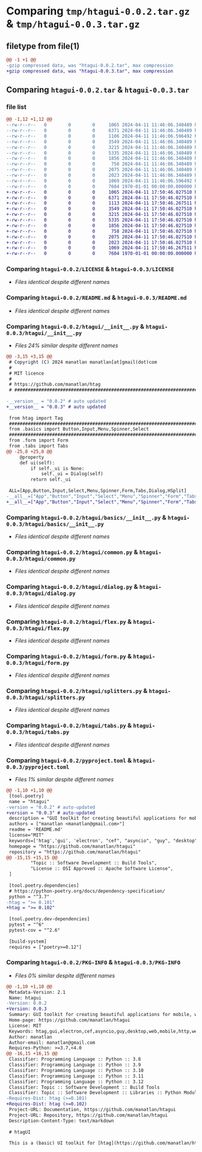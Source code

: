 # Comparing `tmp/htagui-0.0.2.tar.gz` & `tmp/htagui-0.0.3.tar.gz`

## filetype from file(1)

```diff
@@ -1 +1 @@
-gzip compressed data, was "htagui-0.0.2.tar", max compression
+gzip compressed data, was "htagui-0.0.3.tar", max compression
```

## Comparing `htagui-0.0.2.tar` & `htagui-0.0.3.tar`

### file list

```diff
@@ -1,12 +1,12 @@
--rw-r--r--   0        0        0     1065 2024-04-11 11:46:06.340489 htagui-0.0.2/LICENSE
--rw-r--r--   0        0        0     6371 2024-04-11 11:46:06.340489 htagui-0.0.2/README.md
--rw-r--r--   0        0        0     1106 2024-04-11 11:46:06.596492 htagui-0.0.2/htagui/__init__.py
--rw-r--r--   0        0        0     3549 2024-04-11 11:46:06.340489 htagui-0.0.2/htagui/basics/__init__.py
--rw-r--r--   0        0        0     3215 2024-04-11 11:46:06.340489 htagui-0.0.2/htagui/common.py
--rw-r--r--   0        0        0     5335 2024-04-11 11:46:06.340489 htagui-0.0.2/htagui/dialog.py
--rw-r--r--   0        0        0     1856 2024-04-11 11:46:06.340489 htagui-0.0.2/htagui/flex.py
--rw-r--r--   0        0        0      758 2024-04-11 11:46:06.340489 htagui-0.0.2/htagui/form.py
--rw-r--r--   0        0        0     2075 2024-04-11 11:46:06.340489 htagui-0.0.2/htagui/splitters.py
--rw-r--r--   0        0        0     2023 2024-04-11 11:46:06.340489 htagui-0.0.2/htagui/tabs.py
--rw-r--r--   0        0        0     1069 2024-04-11 11:46:06.596492 htagui-0.0.2/pyproject.toml
--rw-r--r--   0        0        0     7604 1970-01-01 00:00:00.000000 htagui-0.0.2/PKG-INFO
+-rw-r--r--   0        0        0     1065 2024-04-11 17:50:46.027510 htagui-0.0.3/LICENSE
+-rw-r--r--   0        0        0     6371 2024-04-11 17:50:46.027510 htagui-0.0.3/README.md
+-rw-r--r--   0        0        0     1113 2024-04-11 17:50:46.267511 htagui-0.0.3/htagui/__init__.py
+-rw-r--r--   0        0        0     3549 2024-04-11 17:50:46.027510 htagui-0.0.3/htagui/basics/__init__.py
+-rw-r--r--   0        0        0     3215 2024-04-11 17:50:46.027510 htagui-0.0.3/htagui/common.py
+-rw-r--r--   0        0        0     5335 2024-04-11 17:50:46.027510 htagui-0.0.3/htagui/dialog.py
+-rw-r--r--   0        0        0     1856 2024-04-11 17:50:46.027510 htagui-0.0.3/htagui/flex.py
+-rw-r--r--   0        0        0      758 2024-04-11 17:50:46.027510 htagui-0.0.3/htagui/form.py
+-rw-r--r--   0        0        0     2075 2024-04-11 17:50:46.027510 htagui-0.0.3/htagui/splitters.py
+-rw-r--r--   0        0        0     2023 2024-04-11 17:50:46.027510 htagui-0.0.3/htagui/tabs.py
+-rw-r--r--   0        0        0     1069 2024-04-11 17:50:46.267511 htagui-0.0.3/pyproject.toml
+-rw-r--r--   0        0        0     7604 1970-01-01 00:00:00.000000 htagui-0.0.3/PKG-INFO
```

### Comparing `htagui-0.0.2/LICENSE` & `htagui-0.0.3/LICENSE`

 * *Files identical despite different names*

### Comparing `htagui-0.0.2/README.md` & `htagui-0.0.3/README.md`

 * *Files identical despite different names*

### Comparing `htagui-0.0.2/htagui/__init__.py` & `htagui-0.0.3/htagui/__init__.py`

 * *Files 24% similar despite different names*

```diff
@@ -3,15 +3,15 @@
 # Copyright (C) 2024 manatlan manatlan[at]gmail(dot)com
 #
 # MIT licence
 #
 # https://github.com/manatlan/htag
 # #############################################################################
 
-__version__ = "0.0.2" # auto updated
+__version__ = "0.0.3" # auto updated
 
 from htag import Tag
 ########################################################################################
 from .basics import Button,Input,Menu,Spinner,Select
 ########################################################################################
 from .form import Form
 from .tabs import Tabs
@@ -25,8 +25,8 @@
     @property
     def ui(self):
         if self._ui is None:
             self._ui = Dialog(self)
         return self._ui
 
 ALL=[App,Button,Input,Select,Menu,Spinner,Form,Tabs,Dialog,HSplit]
-__all__=["App","Button","Input","Select","Menu","Spinner","Form","Tabs","Dialog","HSplit",      "hflex","vflex"]
+__all__=["App","Button","Input","Select","Menu","Spinner","Form","Tabs","Dialog","HSplit",      "hflex","vflex", "ALL"]
```

### Comparing `htagui-0.0.2/htagui/basics/__init__.py` & `htagui-0.0.3/htagui/basics/__init__.py`

 * *Files identical despite different names*

### Comparing `htagui-0.0.2/htagui/common.py` & `htagui-0.0.3/htagui/common.py`

 * *Files identical despite different names*

### Comparing `htagui-0.0.2/htagui/dialog.py` & `htagui-0.0.3/htagui/dialog.py`

 * *Files identical despite different names*

### Comparing `htagui-0.0.2/htagui/flex.py` & `htagui-0.0.3/htagui/flex.py`

 * *Files identical despite different names*

### Comparing `htagui-0.0.2/htagui/form.py` & `htagui-0.0.3/htagui/form.py`

 * *Files identical despite different names*

### Comparing `htagui-0.0.2/htagui/splitters.py` & `htagui-0.0.3/htagui/splitters.py`

 * *Files identical despite different names*

### Comparing `htagui-0.0.2/htagui/tabs.py` & `htagui-0.0.3/htagui/tabs.py`

 * *Files identical despite different names*

### Comparing `htagui-0.0.2/pyproject.toml` & `htagui-0.0.3/pyproject.toml`

 * *Files 1% similar despite different names*

```diff
@@ -1,10 +1,10 @@
 [tool.poetry]
 name = "htagui"
-version = "0.0.2" # auto-updated
+version = "0.0.3" # auto-updated
 description = "GUI toolkit for creating beautiful applications for mobile, web, and desktop from a single python3 codebase"
 authors = ["manatlan <manatlan@gmail.com>"]
 readme = 'README.md'
 license="MIT"
 keywords=['htag','gui', 'electron', "cef", "asyncio", "guy", "desktop", "web", "mobile", "http", "websocket", "html", "pyscript"]
 homepage = "https://github.com/manatlan/htagui"
 repository = "https://github.com/manatlan/htagui"
@@ -15,15 +15,15 @@
         "Topic :: Software Development :: Build Tools",
         "License :: OSI Approved :: Apache Software License",
 ]
 
 [tool.poetry.dependencies]
 # https://python-poetry.org/docs/dependency-specification/
 python = "^3.7"
-htag = ">= 0.101"
+htag = ">= 0.102"
 
 [tool.poetry.dev-dependencies]
 pytest = "^6"
 pytest-cov = "^2.6"
 
 [build-system]
 requires = ["poetry>=0.12"]
```

### Comparing `htagui-0.0.2/PKG-INFO` & `htagui-0.0.3/PKG-INFO`

 * *Files 0% similar despite different names*

```diff
@@ -1,10 +1,10 @@
 Metadata-Version: 2.1
 Name: htagui
-Version: 0.0.2
+Version: 0.0.3
 Summary: GUI toolkit for creating beautiful applications for mobile, web, and desktop from a single python3 codebase
 Home-page: https://github.com/manatlan/htagui
 License: MIT
 Keywords: htag,gui,electron,cef,asyncio,guy,desktop,web,mobile,http,websocket,html,pyscript
 Author: manatlan
 Author-email: manatlan@gmail.com
 Requires-Python: >=3.7,<4.0
@@ -16,15 +16,15 @@
 Classifier: Programming Language :: Python :: 3.8
 Classifier: Programming Language :: Python :: 3.9
 Classifier: Programming Language :: Python :: 3.10
 Classifier: Programming Language :: Python :: 3.11
 Classifier: Programming Language :: Python :: 3.12
 Classifier: Topic :: Software Development :: Build Tools
 Classifier: Topic :: Software Development :: Libraries :: Python Modules
-Requires-Dist: htag (>=0.101)
+Requires-Dist: htag (>=0.102)
 Project-URL: Documentation, https://github.com/manatlan/htagui
 Project-URL: Repository, https://github.com/manatlan/htagui
 Description-Content-Type: text/markdown
 
 # htagUI
 
 This is a (basic) UI toolkit for [htag](https://github.com/manatlan/htag) apps. Contrario to [htbulma](https://github.com/manatlan/htbulma), this one is a minimal toolkit, providing only useful and solid widgets, and will be maintained (you can use it ;-)).
```

